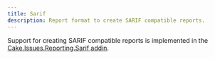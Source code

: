 ```yaml
---
title: Sarif
description: Report format to create SARIF compatible reports.
---
```


Support for creating SARIF compatible reports is implemented in the
[Cake.Issues.Reporting.Sarif addin](https://www.nuget.org/packages/Cake.Issues.Reporting.Sarif).
